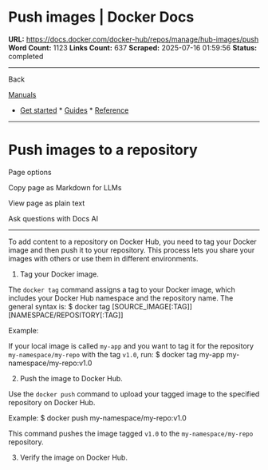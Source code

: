 # Push images | Docker Docs

**URL:** https://docs.docker.com/docker-hub/repos/manage/hub-images/push
**Word Count:** 1123
**Links Count:** 637
**Scraped:** 2025-07-16 01:59:56
**Status:** completed

---

Back

[Manuals](https://docs.docker.com/manuals/)

  * [Get started](https://docs.docker.com/get-started/)   * [Guides](https://docs.docker.com/guides/)   * [Reference](https://docs.docker.com/reference/)

* * *

# Push images to a repository

Page options

Copy page as Markdown for LLMs

View page as plain text

Ask questions with Docs AI

* * *

To add content to a repository on Docker Hub, you need to tag your Docker image and then push it to your repository. This process lets you share your images with others or use them in different environments.

  1. Tag your Docker image.

The `docker tag` command assigns a tag to your Docker image, which includes your Docker Hub namespace and the repository name. The general syntax is:                    $ docker tag [SOURCE_IMAGE[:TAG]] [NAMESPACE/REPOSITORY[:TAG]]          

Example:

If your local image is called `my-app` and you want to tag it for the repository `my-namespace/my-repo` with the tag `v1.0`, run:                    $ docker tag my-app my-namespace/my-repo:v1.0          

  2. Push the image to Docker Hub.

Use the `docker push` command to upload your tagged image to the specified repository on Docker Hub.

Example:                    $ docker push my-namespace/my-repo:v1.0          

This command pushes the image tagged `v1.0` to the `my-namespace/my-repo` repository.

  3. Verify the image on Docker Hub.